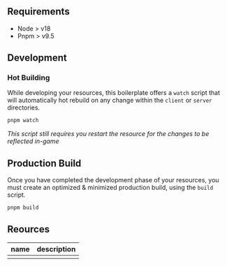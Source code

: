 <h1 align="center">
    <server>
</h1>

## Requirements

- Node > v18
- Pnpm > v9.5

## Development

### Hot Building

While developing your resources, this boilerplate offers
a `watch` script that will automatically hot rebuild on any
change within the `client` or `server` directories.

```sh
pnpm watch
```

_This script still requires you restart the resource for the
changes to be reflected in-game_

## Production Build

Once you have completed the development phase of your resources,
you must create an optimized & minimized production build, using
the `build` script.

```sh
pnpm build
```

## Reources

| name | description |
| ---- | ----------- |
|      |             |

